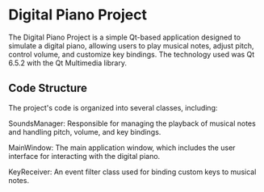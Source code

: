 <h1>Digital Piano Project</h1>

The Digital Piano Project is a simple Qt-based application designed to simulate a digital piano, allowing users to play musical notes, adjust pitch, control volume, and customize key bindings. The technology used was Qt 6.5.2 with the Qt Multimedia library.

<h2>Code Structure</h2>

The project's code is organized into several classes, including:

SoundsManager: Responsible for managing the playback of musical notes and handling pitch, volume, and key bindings.

MainWindow: The main application window, which includes the user interface for interacting with the digital piano.

KeyReceiver: An event filter class used for binding custom keys to musical notes.
